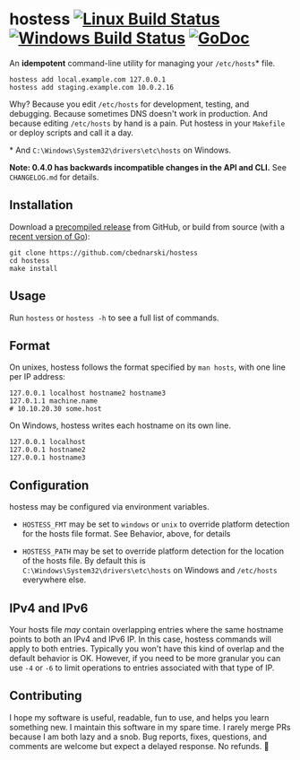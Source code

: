 # hostess [![Linux Build Status](https://travis-ci.org/cbednarski/hostess.svg)](https://travis-ci.org/cbednarski/hostess) [![Windows Build Status](https://ci.appveyor.com/api/projects/status/wtxqb880b7v9dfgn/branch/master?svg=true)](https://ci.appveyor.com/project/cbednarski/hostess/branch/master) [![GoDoc](https://godoc.org/github.com/cbednarski/hostess?status.svg)](http://godoc.org/github.com/cbednarski/hostess)

An **idempotent** command-line utility for managing your `/etc/hosts`* file.

    hostess add local.example.com 127.0.0.1
    hostess add staging.example.com 10.0.2.16

Why? Because you edit `/etc/hosts` for development, testing, and debugging.
Because sometimes DNS doesn't work in production. And because editing
`/etc/hosts` by hand is a pain. Put hostess in your `Makefile` or deploy scripts
and call it a day.

\* And `C:\Windows\System32\drivers\etc\hosts` on Windows.

**Note: 0.4.0 has backwards incompatible changes in the API and CLI.** See
`CHANGELOG.md` for details.

## Installation

Download a [precompiled release](https://github.com/cbednarski/hostess/releases)
from GitHub, or build from source (with a [recent version of Go](https://golang.org/dl)):

    git clone https://github.com/cbednarski/hostess
    cd hostess
    make install

## Usage

Run `hostess` or `hostess -h` to see a full list of commands.

## Format

On unixes, hostess follows the format specified by `man hosts`, with one line
per IP address:

    127.0.0.1 localhost hostname2 hostname3
    127.0.1.1 machine.name
    # 10.10.20.30 some.host

On Windows, hostess writes each hostname on its own line.

    127.0.0.1 localhost
    127.0.0.1 hostname2
    127.0.0.1 hostname3

## Configuration

hostess may be configured via environment variables.

- `HOSTESS_FMT` may be set to `windows` or `unix` to override platform detection
  for the hosts file format. See Behavior, above, for details

- `HOSTESS_PATH` may be set to override platform detection for the location of
  the hosts file. By default this is `C:\Windows\System32\drivers\etc\hosts` on
  Windows and `/etc/hosts` everywhere else.

## IPv4 and IPv6

Your hosts file _may_ contain overlapping entries where the same hostname points
to both an IPv4 and IPv6 IP. In this case, hostess commands will apply to both
entries. Typically you won't have this kind of overlap and the default behavior
is OK. However, if you need to be more granular you can use `-4` or `-6` to
limit operations to entries associated with that type of IP.

## Contributing

I hope my software is useful, readable, fun to use, and helps you learn
something new. I maintain this software in my spare time. I rarely merge PRs
because I am both lazy and a snob. Bug reports, fixes, questions, and comments
are welcome but expect a delayed response. No refunds. 👻
